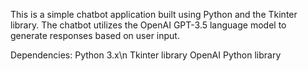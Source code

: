 This is a simple chatbot application built using Python and the Tkinter library. The chatbot utilizes the OpenAI GPT-3.5 language model to generate responses based on user input.

Dependencies:
Python 3.x\n
Tkinter library
OpenAI Python library
